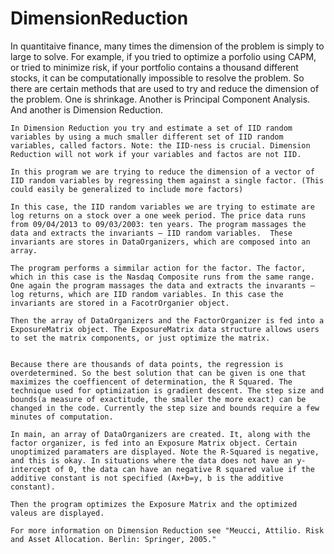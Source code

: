 DimensionReduction
==================
In quantitaive finance, many times the dimension of the problem is simply to large to solve.
For example, if you tried to optimize a porfolio using CAPM, or tried to minimize risk, if your portfolio contains a thousand different stocks, it can be computationally impossible to resolve the problem. So there are certain methods that are used to try and reduce the dimension of the problem. One is shrinkage. Another is Principal Component Analysis. And another is Dimension Reduction.
 
    In Dimension Reduction you try and estimate a set of IID random variables by using a much smaller different set of IID random variables, called factors. Note: the IID-ness is crucial. Dimension Reduction will not work if your variables and factos are not IID.
 
    In this program we are trying to reduce the dimension of a vector of IID random variables by regressing them against a single factor. (This could easily be generalized to include more factors)
    
    In this case, the IID random variables we are trying to estimate are log returns on a stock over a one week period. The price data runs from 09/04/2013 to 09/03/2003: ten years. The program massages the data and extracts the invariants — IID random variables.  These invariants are stores in DataOrganizers, which are composed into an array.
 
    The program performs a simmilar action for the factor. The factor, which in this case is the Nasdaq Composite runs from the same range. One again the program massages the data and extracts the invarants — log returns, which are IID random variables. In this case the invariants are stored in a FacotrOrganier object.
 
    Then the array of DataOrganizers and the FactorOrganizer is fed into a ExposureMatrix object. The ExposureMatrix data structure allows users to set the matrix components, or just optimize the matrix. 
 
 
    Because there are thousands of data points, the regression is overdetermined. So the best solution that can be given is one that maximizes the coeffiencent of determination, the R Squared. The technique used for optimization is gradient descent. The step size and bounds(a measure of exactitude, the smaller the more exact) can be changed in the code. Currently the step size and bounds require a few minutes of computation.
 
    In main, an array of DataOrganizers are created. It, along with the factor organizer, is fed into an Exposure Matrix object. Certain unoptimized paramaters are displayed. Note the R-Squared is negative, and this is okay. In situations where the data does not have an y-intercept of 0, the data can have an negative R squared value if the additive constant is not specified (Ax+b=y, b is the additive constant).
 
    Then the program optimizes the Exposure Matrix and the optimized valeus are displayed.
 
    For more information on Dimension Reduction see "Meucci, Attilio. Risk and Asset Allocation. Berlin: Springer, 2005."
